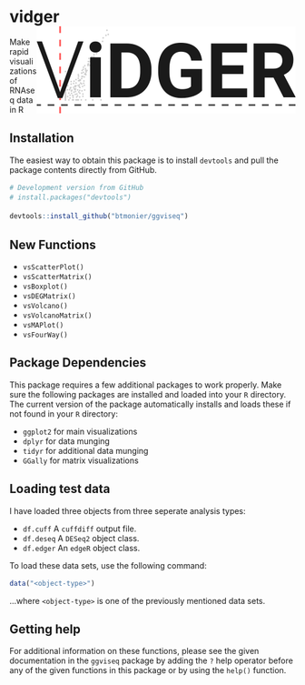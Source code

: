 vidger <img src="vidger-logo.png" align="right" />
==================================================
Make rapid visualizations of RNAseq data in R

Installation
------------

The easiest way to obtain this package is to install `devtools` and pull the package contents directly from GitHub.

``` r
# Development version from GitHub
# install.packages("devtools")

devtools::install_github("btmonier/ggviseq")
```

New Functions
-------------
* `vsScatterPlot()`
* `vsScatterMatrix()`
* `vsBoxplot()`
* `vsDEGMatrix()`
* `vsVolcano()`
* `vsVolcanoMatrix()`
* `vsMAPlot()`
* `vsFourWay()`

Package Dependencies
--------------------
This package requires a few additional packages to work properly. Make sure the following packages are installed and loaded into your `R` directory. The current version of the package automatically installs and loads these if not found in your `R` directory:

* `ggplot2` for main visualizations
* `dplyr` for data munging
* `tidyr` for additional data munging
* `GGally` for matrix visualizations

Loading test data
-----------------
I have loaded three objects from three seperate analysis types:

* `df.cuff` A `cuffdiff` output file.
* `df.deseq` A `DESeq2` object class.
* `df.edger` An `edgeR` object class.

To load these data sets, use the following command:

``` r
data("<object-type>")
```
...where `<object-type>` is one of the previously mentioned data sets.

Getting help
------------
For additional information on these functions, please see the given documentation in the `ggviseq` package by adding the `?` help operator before any of the given functions in this package or by using the `help()` function. 
